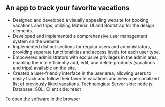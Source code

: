 ## An app to track your favorite vacations 

- Designed and developed a visually appealing website for booking vacations and trips, utilizing
Material UI and Bootstrap for the design elements.
- Developed and implemented a comprehensive user management system on the website.
- Implemented distinct sections for regular users and administrators, providing separate
functionalities and access levels for each user type.
- Empowered administrators with exclusive privileges in the admin area, enabling them to
efficiently add, edit, and delete products (vacations and trips) available on the site.
- Created a user-friendly interface in the user area, allowing users to easily track and follow their
favorite vacations and view a personalized list of previously liked vacations.
Technologies: Server side: node js; Database: SQL; Client side: react



[To open the software in the browser](https://my-vacations-2856224fbe83.herokuapp.com)
